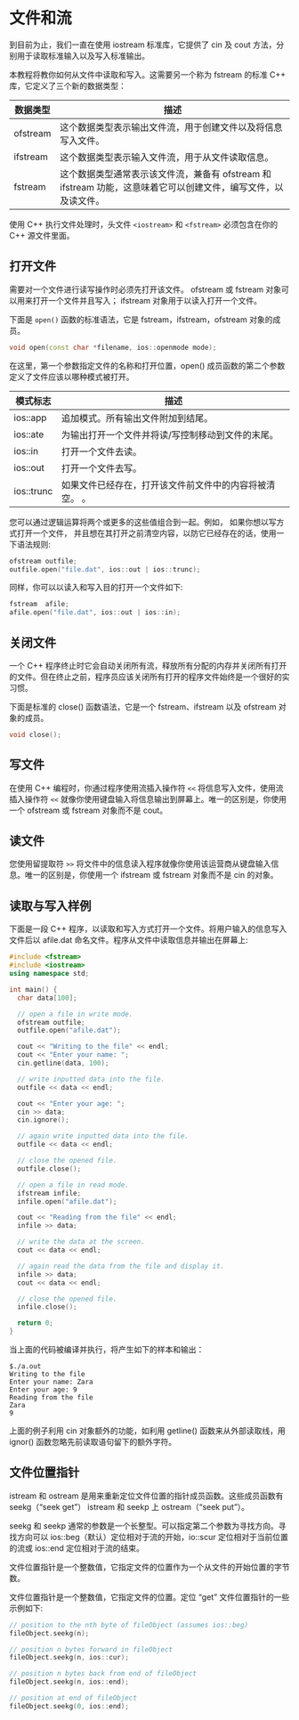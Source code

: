 # 文件和流

到目前为止，我们一直在使用 iostream 标准库，它提供了 cin 及 cout 方法，分别用于读取标准输入以及写入标准输出。

本教程将教你如何从文件中读取和写入。这需要另一个称为 fstream 的标准 C++ 库，它定义了三个新的数据类型：

| 数据类型 | 描述                                                         |
| -------- | ------------------------------------------------------------ |
| ofstream | 这个数据类型表示输出文件流，用于创建文件以及将信息写入文件。 |
| ifstream | 这个数据类型表示输入文件流，用于从文件读取信息。              |
| fstream  | 这个数据类型通常表示该文件流，兼备有 ofstream 和 ifstream 功能，这意味着它可以创建文件，编写文件，以及读文件。 |

使用 C++ 执行文件处理时，头文件 `<iostream>` 和 `<fstream>` 必须包含在你的 C++ 源文件里面。

## 打开文件

需要对一个文件进行读写操作时必须先打开该文件。 ofstream 或 fstream 对象可以用来打开一个文件并且写入； ifstream 对象用于以读入打开一个文件。

下面是 `open()` 函数的标准语法，它是 fstream，ifstream，ofstream 对象的成员。

```c++
void open(const char *filename, ios::openmode mode);
```

在这里，第一个参数指定文件的名称和打开位置，open() 成员函数的第二个参数定义了文件应该以哪种模式被打开。

| 模式标志   | 描述                                                   |
| ---------- | ------------------------------------------------------ |
| ios::app   | 追加模式。所有输出文件附加到结尾。                     |
| ios::ate   | 为输出打开一个文件并将读/写控制移动到文件的末尾。      |
| ios::in    | 打开一个文件去读。                                     |
| ios::out   | 打开一个文件去写。                                     |
| ios::trunc | 如果文件已经存在，打开该文件前文件中的内容将被清空。 。 |

您可以通过逻辑运算将两个或更多的这些值组合到一起。例如， 如果你想以写方式打开一个文件， 并且想在其打开之前清空内容，以防它已经存在的话，使用一下语法规则:

```c++
ofstream outfile;
outfile.open("file.dat", ios::out | ios::trunc);
```

同样，你可以以读入和写入目的打开一个文件如下:

```c++
fstream  afile;
afile.open("file.dat", ios::out | ios::in);
```

## 关闭文件

一个 C++ 程序终止时它会自动关闭所有流，释放所有分配的内存并关闭所有打开的文件。但在终止之前，程序员应该关闭所有打开的程序文件始终是一个很好的实习惯。

下面是标准的 close() 函数语法，它是一个 fstream、ifstream 以及 ofstream 对象的成员。

```c++
void close();
```

## 写文件

在使用 C++ 编程时，你通过程序使用流插入操作符 `<<` 将信息写入文件，使用流插入操作符 `<<` 就像你使用键盘输入将信息输出到屏幕上。唯一的区别是，你使用一个 ofstream 或 fstream 对象而不是 cout。

## 读文件

您使用留提取符 `>>` 将文件中的信息读入程序就像你使用该运营商从键盘输入信息。唯一的区别是，你使用一个 ifstream 或 fstream 对象而不是 cin 的对象。

## 读取与写入样例

下面是一段 C++ 程序，以读取和写入方式打开一个文件。将用户输入的信息写入文件后以 afile.dat 命名文件。程序从文件中读取信息并输出在屏幕上:

```c++
#include <fstream>
#include <iostream>
using namespace std;

int main() {
  char data[100];

  // open a file in write mode.
  ofstream outfile;
  outfile.open("afile.dat");

  cout << "Writing to the file" << endl;
  cout << "Enter your name: ";
  cin.getline(data, 100);

  // write inputted data into the file.
  outfile << data << endl;

  cout << "Enter your age: ";
  cin >> data;
  cin.ignore();

  // again write inputted data into the file.
  outfile << data << endl;

  // close the opened file.
  outfile.close();

  // open a file in read mode.
  ifstream infile;
  infile.open("afile.dat");

  cout << "Reading from the file" << endl;
  infile >> data;

  // write the data at the screen.
  cout << data << endl;

  // again read the data from the file and display it.
  infile >> data;
  cout << data << endl;

  // close the opened file.
  infile.close();

  return 0;
}
```

当上面的代码被编译并执行，将产生如下的样本和输出：

```
$./a.out
Writing to the file
Enter your name: Zara
Enter your age: 9
Reading from the file
Zara
9
```

上面的例子利用 cin 对象额外的功能，如利用 getline() 函数来从外部读取线，用 ignor() 函数忽略先前读取语句留下的额外字符。

## 文件位置指针

istream 和 ostream 是用来重新定位文件位置的指针成员函数。这些成员函数有 seekg（“seek get”） istream 和 seekp 上 ostream（“seek put”）。

seekg 和 seekp 通常的参数是一个长整型。可以指定第二个参数为寻找方向。寻找方向可以 ios::beg（默认）定位相对于流的开始，io::scur 定位相对于当前位置的流或 ios::end 定位相对于流的结束。

文件位置指针是一个整数值，它指定文件的位置作为一个从文件的开始位置的字节数。

文件位置指针是一个整数值，它指定文件的位置。定位 “get” 文件位置指针的一些示例如下:

```c++
// position to the nth byte of fileObject (assumes ios::beg)
fileObject.seekg(n);

// position n bytes forward in fileObject
fileObject.seekg(n, ios::cur);

// position n bytes back from end of fileObject
fileObject.seekg(n, ios::end);

// position at end of fileObject
fileObject.seekg(0, ios::end);
```
